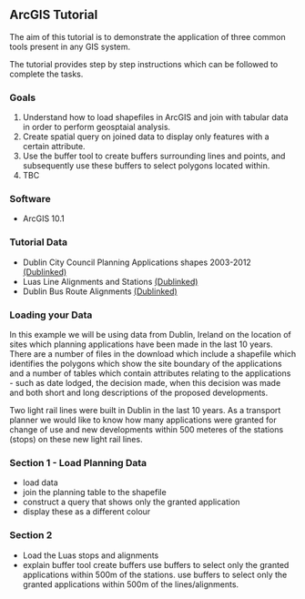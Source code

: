 ## ArcGIS Tutorial 

The aim of this tutorial is to demonstrate the application of three common tools present in any GIS system.

The tutorial provides step by step instructions which can be followed to complete the tasks.

### Goals
1. Understand how to load shapefiles in ArcGIS and join with tabular data in order to perform geosptaial analysis. 
2. Create spatial query on joined data to display only features with a certain attribute. 
3. Use the buffer tool to create buffers surrounding lines and points, and subsequently use these buffers to select polygons located within.
4. TBC

### Software
- ArcGIS 10.1

### Tutorial Data

- Dublin City Council Planning Applications shapes 2003-2012 [(Dublinked)](http://dublinked.com/datastore/datasets/dataset-303.php)
- Luas Line Alignments and Stations [(Dublinked)](http://dublinked.com/datastore/datasets/dataset-301.php)
- Dublin Bus Route Alignments [(Dublinked)](http://dublinked.com/datastore/datasets/dataset-258.php)

### Loading your Data
In this example we will be using data from Dublin, Ireland on the location of sites which planning applications have been made in the last 10 years. There are a number of files in the download which include a shapefile which identifies the polygons which show the site boundary of the applications and a number of tables which contain attributes relating to the applications - such as date lodged, the decision made, when this decision was made and both short and long descriptions of the proposed developments.

Two light rail lines were built in Dublin in the last 10 years. As a transport planner we would like to know how many applications were granted for change of use and new developments within 500 meteres of the stations (stops) on these new light rail lines.

### Section 1 - Load Planning Data
- load data
- join the planning table to the shapefile
- construct a query that shows only the granted application
- display these as a different colour

### Section 2
- Load the Luas stops and alignments
- explain buffer tool
create buffers
use buffers to select only the granted applications within 500m of the stations.
use buffers to select only the granted applications within 500m of the lines/alignments.



